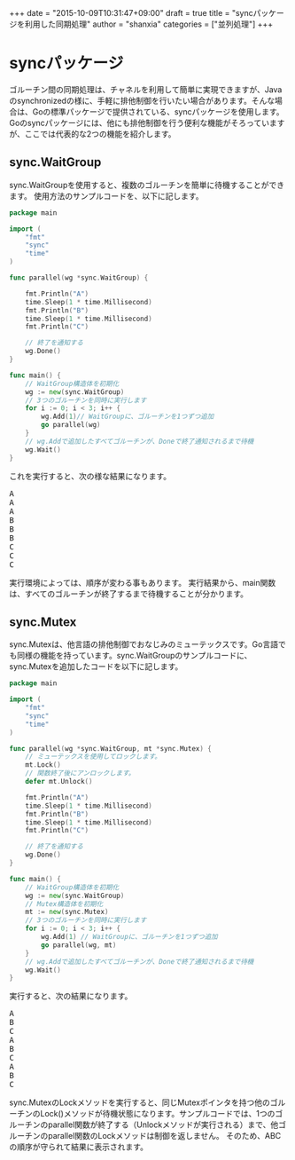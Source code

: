 +++
date = "2015-10-09T10:31:47+09:00"
draft = true
title = "syncパッケージを利用した同期処理"
author = "shanxia"
categories = ["並列処理"]
+++

# syncパッケージ
ゴルーチン間の同期処理は、チャネルを利用して簡単に実現できますが、Javaのsynchronizedの様に、手軽に排他制御を行いたい場合があります。そんな場合は、Goの標準パッケージで提供されている、syncパッケージを使用します。
Goのsyncパッケージには、他にも排他制御を行う便利な機能がそろっていますが、ここでは代表的な2つの機能を紹介します。

## sync.WaitGroup
sync.WaitGroupを使用すると、複数のゴルーチンを簡単に待機することができます。
使用方法のサンプルコードを、以下に記します。

```go
package main

import (
	"fmt"
	"sync"
	"time"
)

func parallel(wg *sync.WaitGroup) {

	fmt.Println("A")
	time.Sleep(1 * time.Millisecond)
	fmt.Println("B")
	time.Sleep(1 * time.Millisecond)
	fmt.Println("C")

	// 終了を通知する
	wg.Done()
}

func main() {
	// WaitGroup構造体を初期化
	wg := new(sync.WaitGroup)
	// 3つのゴルーチンを同時に実行します
	for i := 0; i < 3; i++ {
		wg.Add(1)// WaitGroupに、ゴルーチンを1つずつ追加
		go parallel(wg)
	}
	// wg.Addで追加したすべてゴルーチンが、Doneで終了通知されるまで待機
	wg.Wait()
}
```
これを実行すると、次の様な結果になります。
<pre class="output">A
A
A
B
B
B
C
C
C</pre>

実行環境によっては、順序が変わる事もあります。
実行結果から、main関数は、すべてのゴルーチンが終了するまで待機することが分かります。


## sync.Mutex
sync.Mutexは、他言語の排他制御でおなじみのミューテックスです。Go言語でも同様の機能を持っています。sync.WaitGroupのサンプルコードに、sync.Mutexを追加したコードを以下に記します。

```go
package main

import (
	"fmt"
	"sync"
	"time"
)

func parallel(wg *sync.WaitGroup, mt *sync.Mutex) {
	// ミューテックスを使用してロックします。
	mt.Lock()
	// 関数終了後にアンロックします。
	defer mt.Unlock()

	fmt.Println("A")
	time.Sleep(1 * time.Millisecond)
	fmt.Println("B")
	time.Sleep(1 * time.Millisecond)
	fmt.Println("C")

	// 終了を通知する
	wg.Done()
}

func main() {
	// WaitGroup構造体を初期化
	wg := new(sync.WaitGroup)
	// Mutex構造体を初期化
	mt := new(sync.Mutex)
	// 3つのゴルーチンを同時に実行します
	for i := 0; i < 3; i++ {
		wg.Add(1) // WaitGroupに、ゴルーチンを1つずつ追加
		go parallel(wg, mt)
	}
	// wg.Addで追加したすべてゴルーチンが、Doneで終了通知されるまで待機
	wg.Wait()
}
```
実行すると、次の結果になります。

<pre class="output">A
B
C
A
B
C
A
B
C</pre>

sync.MutexのLockメソッドを実行すると、同じMutexポインタを持つ他のゴルーチンのLock()メソッドが待機状態になります。サンプルコードでは、1つのゴルーチンのparallel関数が終了する（Unlockメソッドが実行される）まで、他ゴルーチンのparallel関数のLockメソッドは制御を返しません。
そのため、ABCの順序が守られて結果に表示されます。
